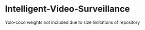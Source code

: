 # Intelligent-Video-Surveillance

Yolo-coco weights not included due to size limitations of repository
